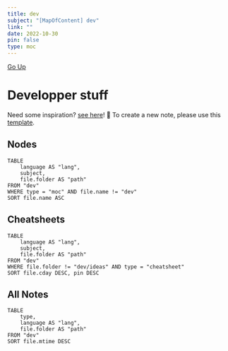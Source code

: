 ```yaml
---
title: dev
subject: "[MapOfContent] dev"
link: ""
date: 2022-10-30
pin: false
type: moc
---
```

[Go Up](README.md)
# Developper stuff

Need some inspiration? [see here](ideas.md)! 👀
To create a new note, please use this [template](dev_template).

## Nodes
```dataview
TABLE
	language AS "lang",
	subject,
	file.folder AS "path"
FROM "dev"
WHERE type = "moc" AND file.name != "dev"
SORT file.name ASC
```

## Cheatsheets
```dataview
TABLE
	language AS "lang",
	subject,
	file.folder AS "path"
FROM "dev"
WHERE file.folder != "dev/ideas" AND type = "cheatsheet"
SORT file.cday DESC, pin DESC
```

## All Notes
```dataview
TABLE
	type,
	language AS "lang",
	file.folder AS "path"
FROM "dev"
SORT file.mtime DESC
```